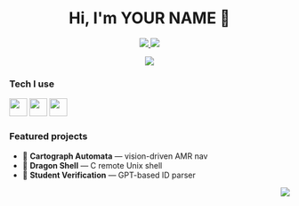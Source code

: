 <h1 align="center">Hi, I'm YOUR NAME 👋</h1>

<p align="center">
  <a href="https://github-readme-stats.vercel.app/api?username=YOUR_USERNAME">
    <img src="https://github-readme-stats.vercel.app/api?username=YOUR_USERNAME&show_icons=true" />
  </a>
  <a href="https://streak-stats.demolab.com?user=YOUR_USERNAME">
    <img src="https://streak-stats.demolab.com?user=YOUR_USERNAME" />
  </a>
</p>

<p align="center">
  <a href="https://github-profile-trophy.vercel.app/?username=YOUR_USERNAME">
    <img src="https://github-profile-trophy.vercel.app/?username=YOUR_USERNAME&row=1&column=6" />
  </a>
</p>

### Tech I use
<p>
  <img src="https://cdn.jsdelivr.net/gh/devicons/devicon@latest/icons/python/python-original.svg" height="32"/>
  <img src="https://cdn.jsdelivr.net/gh/devicons/devicon@latest/icons/java/java-original.svg" height="32"/>
  <img src="https://cdn.jsdelivr.net/gh/devicons/devicon@latest/icons/react/react-original.svg" height="32"/>
  <!-- add more -->
</p>

### Featured projects
- 🚗 **Cartograph Automata** — vision-driven AMR nav
- 🐚 **Dragon Shell** — C remote Unix shell
- 🤖 **Student Verification** — GPT-based ID parser

<p align="right">
  <img src="https://komarev.com/ghpvc/?username=YOUR_USERNAME&style=flat-square" />
</p>
